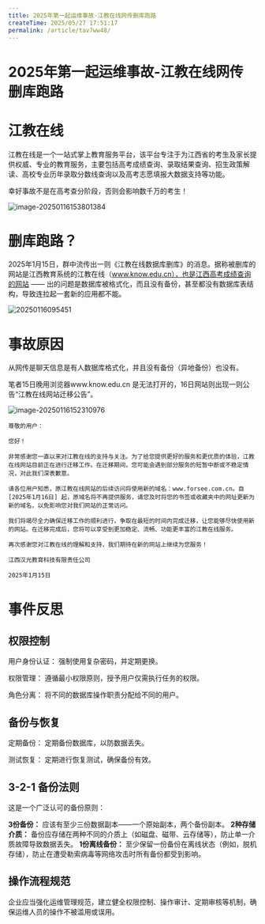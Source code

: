 ```yaml
---
title: 2025年第一起运维事故-江教在线网传删库跑路
createTime: 2025/05/27 17:51:17
permalink: /article/tav7ww48/
---
```

# 2025年第一起运维事故-江教在线网传删库跑路



# 江教在线‌

江教在线‌是一个一站式掌上教育服务平台，该平台专注于为江西省的考生及家长提供权威、专业的教育服务，主要包括高考成绩查询、录取结果查询、招生政策解读、高校专业历年录取分数线查询以及高考志愿填报大数据支持等功能。

幸好事故不是在高考查分阶段，否则会影响数千万的考生！

![image-20250116153801384](https://imgoss.xgss.net/picgo/image-20250116153801384.png?aliyun)

# 删库跑路？

2025年1月15日，群中流传出一则《江教在线数据库删库》的消息。据称被删库的网站是江西教育系统的江教在线（www.know.edu.cn），也是江西高考成绩查询的网站 —— 出的问题是数据库被格式化，而且没有备份，甚至都没有数据库表结构，导致连拉起一套新的应用都不能。

![20250116095451](https://imgoss.xgss.net/picgo/20250116095451.png?aliyun)



# 事故原因

从网传是聊天信息是有人数据库格式化，并且没有备份（异地备份）也没有。

笔者15日晚用浏览器www.know.edu.cn 是无法打开的，16日网站则出现一则公告“江教在线网站迁移公告”。

 ![image-20250116152310976](https://imgoss.xgss.net/picgo/image-20250116152310976.png?aliyun)

```
尊敬的用户：

您好！

非常感谢您一直以来对江教在线的支持与关注。为了给您提供更好的服务和更优质的体验，江教在线网站目前正在进行迁移工作。在迁移期间，您可能会遇到部分服务的短暂中断或不稳定情况，对此我们深表歉意。

请各位用户知悉，原江教在线网站的后续访问将使用新的域名：www.forsee.com.cn。自 [2025年1月16日] 起，原域名将不再提供服务，请您及时将您的书签或收藏夹中的网址更新为新的域名，以免影响您对我们网站的正常访问。

我们将竭尽全力确保迁移工作的顺利进行，争取在最短的时间内完成迁移，让您能够尽快使用新的网站。在迁移完成后，您将可以享受到更加稳定、流畅、功能更丰富的江教在线服务。

再次感谢您对江教在线的理解和支持，我们期待在新的网站上继续为您服务！

江西汉光教育科技有限责任公司

2025年1月15日
```

# 事件反思

## 权限控制

用户身份认证： 强制使用复杂密码，并定期更换。

权限管理： 遵循最小权限原则，授予用户仅需执行任务的权限。

角色分离： 将不同的数据库操作职责分配给不同的用户。

## 备份与恢复

定期备份： 定期备份数据库，以防数据丢失。

测试恢复： 定期进行恢复测试，确保备份有效。

## 3-2-1 备份法则

这是一个广泛认可的备份原则：

**3份备份：** 应该有至少三份数据副本——一个原始副本，两个备份副本。
**2种存储介质：** 备份应存储在两种不同的介质上（如磁盘、磁带、云存储等），防止单一介质故障导致数据丢失。
**1份离线备份：** 至少保留一份备份在离线状态（例如，脱机存储），防止在遭受勒索病毒等网络攻击时所有备份都受到影响。

## 操作流程规范

企业应当强化运维管理规范，建立健全权限控制、操作审计、定期审核等机制，确保运维人员的操作不被滥用或误用。